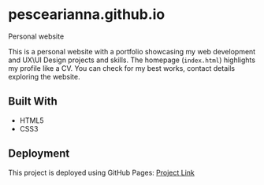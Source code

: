 # pescearianna.github.io

Personal website

This is a personal website with a portfolio showcasing my web development and UX\UI Design projects and skills. The homepage (`index.html`) highlights my profile like a CV. You can check for my best works, contact details exploring the website.

## Built With

- HTML5
- CSS3

## Deployment

This project is deployed using GitHub Pages: [Project Link](https://your-username.github.io/your-repo-name)
